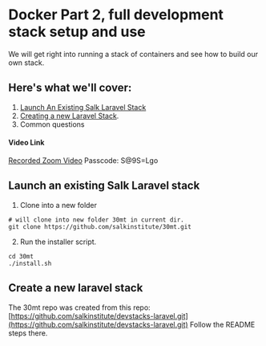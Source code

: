 # Docker Part 2, full development stack setup and use
We will get right into running a stack of containers and see how to build our own stack.

## Here's what we'll cover:
  1. [Launch An Existing Salk Laravel Stack](#launch-an-existing-salk-laravel-stack)
  2. [Creating a new Laravel Stack](#creating-a-new-laravel-stack).
  3. Common questions

#### Video Link
[Recorded Zoom Video](https://us06web.zoom.us/rec/share/BSPgsPrY1XbNxU3N7rC6xr-U0m1beW_ewh46s3ylGtTDNNDAq6kinxDaU8KapkWU.WanxVjmCZqoBKh2K) 
Passcode: S@9S=Lgo 

## Launch an existing Salk Laravel stack
1. Clone into a new folder
```
# will clone into new folder 30mt in current dir.
git clone https://github.com/salkinstitute/30mt.git
```
2. Run the installer script.
```
cd 30mt
./install.sh
```
## Create a new laravel stack

The 30mt repo was created from this repo: [https://github.com/salkinstitute/devstacks-laravel.git](https://github.com/salkinstitute/devstacks-laravel.git)
Follow the README steps there.
